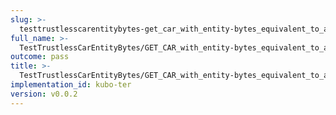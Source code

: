 ```yaml
---
slug: >-
  testtrustlesscarentitybytes-get_car_with_entity-bytes_equivalent_to_a_http_range_request_from_the_middle_of_a_file_to_the_end_(format-car)-header_etag
full_name: >-
  TestTrustlessCarEntityBytes/GET_CAR_with_entity-bytes_equivalent_to_a_HTTP_Range_Request_from_the_middle_of_a_file_to_the_end_(format=car)/Header_Etag
outcome: pass
title: >-
  TestTrustlessCarEntityBytes/GET_CAR_with_entity-bytes_equivalent_to_a_HTTP_Range_Request_from_the_middle_of_a_file_to_the_end_(format=car)/Header_Etag
implementation_id: kubo-ter
version: v0.0.2
---
```


